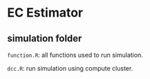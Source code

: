 # EC Estimator

## simulation folder

`function.R`: all functions used to run simulation.

`dcc.R`: run simulation using compute cluster.
